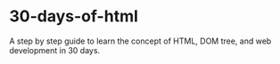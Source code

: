 # 30-days-of-html
A step by step guide to learn the concept of HTML, DOM tree, and web development in 30 days.
